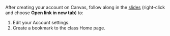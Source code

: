 [slides]: <https://docs.google.com/presentation/d/1OT6HbZ38VCHzFEzO930bLRSbbM5Be2P7hwd3itZWw5E/edit?usp=sharing>

After creating your account on Canvas, follow along in the [slides][] (right-click and choose **Open link in new tab**) to:
1. Edit your Account settings.
1. Create a bookmark to the class Home page.
